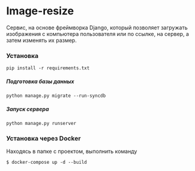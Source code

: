 # Image-resize

Cервис, на основе фреймворка Django, который позволяет загружать изображения с компьютера пользователя или по ссылке, на сервер, а затем изменять их размер.

### Установка
```
pip install -r requirements.txt
```
##### Подготовка базы данных
```
python manage.py migrate --run-syncdb
```
##### Запуск сервера
```
python manage.py runserver
```

### Установка через Docker
Находясь в папке с проектом, выполнить команду
```
$ docker-compose up -d --build
```
